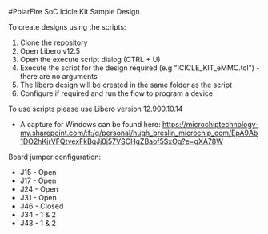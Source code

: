 #PolarFire SoC Icicle Kit Sample Design

To create designs using the scripts:
1. Clone the repository
2. Open Libero v12.5
3. Open the execute script dialog (CTRL + U)
4. Execute the script for the design required (e.g "ICICLE_KIT_eMMC.tcl") - there are no arguments
5. The libero design will be created in the same folder as the script
6. Configure if required and run the flow to program a device

To use scripts please use Libero version 12.900.10.14
* A capture for Windows can be found here: https://microchiptechnology-my.sharepoint.com/:f:/g/personal/hugh_breslin_microchip_com/EpA9Ab1DO2hKjrVFQtvexFkBqJj0j57VSCHgZBaof5SxOg?e=gXA78W
	
Board jumper configuration:
* J15 - Open
* J17 - Open
* J24 - Open
* J31 - Open
* J46 - Closed
* J34 - 1 & 2
* J43 - 1 & 2